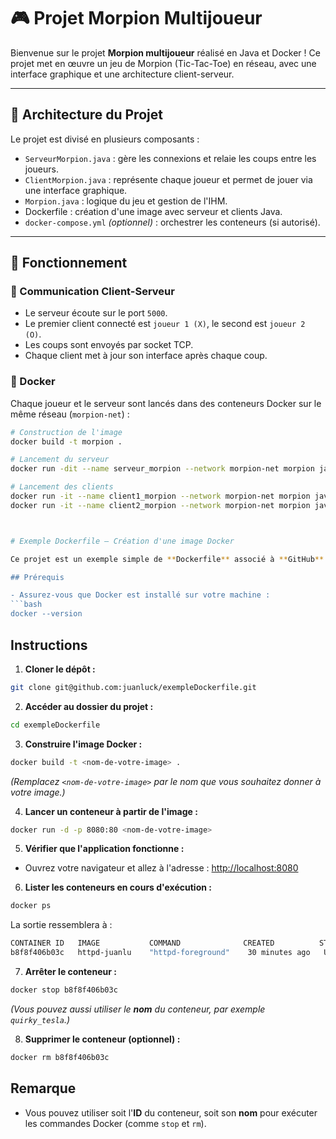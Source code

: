 # 🎮 Projet Morpion Multijoueur

Bienvenue sur le projet **Morpion multijoueur** réalisé en Java et Docker ! Ce projet met en œuvre un jeu de Morpion (Tic-Tac-Toe) en réseau, avec une interface graphique et une architecture client-serveur.

---

## 🧱 Architecture du Projet

Le projet est divisé en plusieurs composants :

- `ServeurMorpion.java` : gère les connexions et relaie les coups entre les joueurs.
- `ClientMorpion.java` : représente chaque joueur et permet de jouer via une interface graphique.
- `Morpion.java` : logique du jeu et gestion de l'IHM.
- Dockerfile : création d'une image avec serveur et clients Java.
- `docker-compose.yml` *(optionnel)* : orchestrer les conteneurs (si autorisé).

---

## 🚀 Fonctionnement

### 🔗 Communication Client-Serveur

- Le serveur écoute sur le port `5000`.
- Le premier client connecté est `joueur 1 (X)`, le second est `joueur 2 (O)`.
- Les coups sont envoyés par socket TCP.
- Chaque client met à jour son interface après chaque coup.

### 🐳 Docker

Chaque joueur et le serveur sont lancés dans des conteneurs Docker sur le même réseau (`morpion-net`) :

```bash
# Construction de l'image
docker build -t morpion .

# Lancement du serveur
docker run -dit --name serveur_morpion --network morpion-net morpion java ServeurMorpion

# Lancement des clients
docker run -it --name client1_morpion --network morpion-net morpion java ClientMorpion serveur_morpion
docker run -it --name client2_morpion --network morpion-net morpion java ClientMorpion serveur_morpion



# Exemple Dockerfile – Création d'une image Docker

Ce projet est un exemple simple de **Dockerfile** associé à **GitHub** pour déployer un serveur web basé sur l'image officielle ```httpd```.

## Prérequis

- Assurez-vous que Docker est installé sur votre machine :
```bash
docker --version
```

## Instructions

1. **Cloner le dépôt :**
```bash
git clone git@github.com:juanluck/exempleDockerfile.git
```

2. **Accéder au dossier du projet :**
```bash
cd exempleDockerfile
```

3. **Construire l'image Docker :**
```bash
docker build -t <nom-de-votre-image> .
```
*(Remplacez `<nom-de-votre-image>` par le nom que vous souhaitez donner à votre image.)*

4. **Lancer un conteneur à partir de l'image :**
```bash
docker run -d -p 8080:80 <nom-de-votre-image>
```

5. **Vérifier que l'application fonctionne :**
- Ouvrez votre navigateur et allez à l'adresse : [http://localhost:8080](http://localhost:8080)

6. **Lister les conteneurs en cours d'exécution :**
```bash
docker ps
```

La sortie ressemblera à :
```bash
CONTAINER ID   IMAGE           COMMAND              CREATED          STATUS          PORTS                                   NAMES
b8f8f406b03c   httpd-juanlu    "httpd-foreground"    30 minutes ago   Up 30 minutes   0.0.0.0:8080->80/tcp, :::8080->80/tcp   quirky_tesla
```

7. **Arrêter le conteneur :**
```bash
docker stop b8f8f406b03c
```
*(Vous pouvez aussi utiliser le **nom** du conteneur, par exemple `quirky_tesla`.)*

8. **Supprimer le conteneur (optionnel) :**
```bash
docker rm b8f8f406b03c
```

## Remarque

- Vous pouvez utiliser soit l'**ID** du conteneur, soit son **nom** pour exécuter les commandes Docker (comme `stop` et `rm`).


